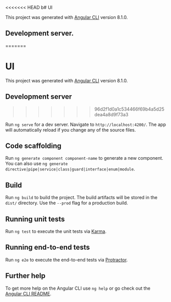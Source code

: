 <<<<<<< HEAD
b# UI

This project was generated with [Angular CLI](https://github.com/angular/angular-cli) version 8.1.0.

## Development server.
=======
# UI

This project was generated with [Angular CLI](https://github.com/angular/angular-cli) version 8.1.0.

## Development server
>>>>>>> 96d2f1d0a1c534466f69b4a5d25dea4a8d9f73a3

Run `ng serve` for a dev server. Navigate to `http://localhost:4200/`. The app will automatically reload if you change any of the source files.

## Code scaffolding

Run `ng generate component component-name` to generate a new component. You can also use `ng generate directive|pipe|service|class|guard|interface|enum|module`.

## Build

Run `ng build` to build the project. The build artifacts will be stored in the `dist/` directory. Use the `--prod` flag for a production build.

## Running unit tests

Run `ng test` to execute the unit tests via [Karma](https://karma-runner.github.io).

## Running end-to-end tests

Run `ng e2e` to execute the end-to-end tests via [Protractor](http://www.protractortest.org/).

## Further help

To get more help on the Angular CLI use `ng help` or go check out the [Angular CLI README](https://github.com/angular/angular-cli/blob/master/README.md).
